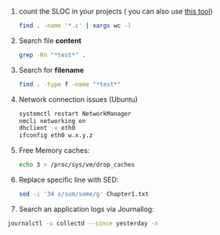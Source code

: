 
1. count the SLOC in your projects ( you can also use [this tool](https://dwheeler.com/sloccount/))
    ```bash
    find . -name '*.c' | xargs wc -l
    ```
2. Search file **content**
    ```bash
    grep -Rn "*test*" .
    ```
3. Search for **filename**
    ```bash
    find . -type f -name "*test*"
    ``` 
4. Network connection issues (Ubuntu)
    ```bash
    systemctl restart NetworkManager
    nmcli networking on
    dhclient -v eth0
    ifconfig eth0 w.x.y.z
    ```
5. Free Memory caches:
    ```bash
    echo 3 > /proc/sys/vm/drop_caches
    ```
6. Replace specific line with SED:
   ```bash
   sed -i '34 s/sum/some/g' Chapter1.txt
   ```
7. Search an application logs via Journallog:
  ```bash
  journalctl -u collectd --since yesterday -n
  ```
